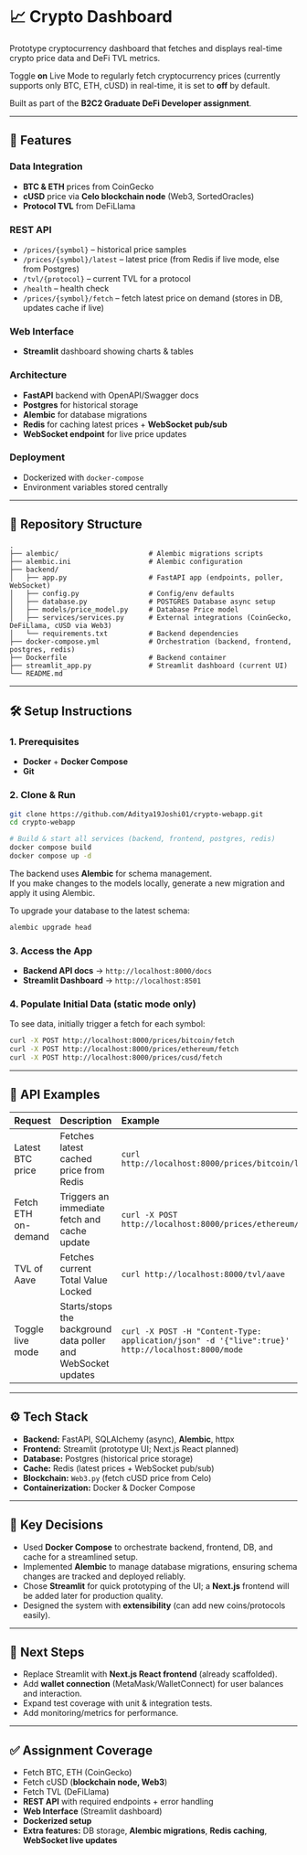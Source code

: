 # 📈 Crypto Dashboard

Prototype cryptocurrency dashboard that fetches and displays real-time crypto price data and DeFi TVL metrics.

Toggle **on** Live Mode to regularly fetch cryptocurrency prices (currently supports only BTC, ETH, cUSD) in real-time, it is set to **off** by default.

Built as part of the **B2C2 Graduate DeFi Developer assignment**.

-----

## 🚀 Features

### Data Integration

  * **BTC & ETH** prices from CoinGecko
  * **cUSD** price via **Celo blockchain node** (Web3, SortedOracles)
  * **Protocol TVL** from DeFiLlama

### REST API

  * `/prices/{symbol}` – historical price samples
  * `/prices/{symbol}/latest` – latest price (from Redis if live mode, else from Postgres)
  * `/tvl/{protocol}` – current TVL for a protocol
  * `/health` – health check
  * `/prices/{symbol}/fetch` – fetch latest price on demand (stores in DB, updates cache if live)

### Web Interface

  * **Streamlit** dashboard showing charts & tables

### Architecture

  * **FastAPI** backend with OpenAPI/Swagger docs
  * **Postgres** for historical storage
  * **Alembic** for database migrations
  * **Redis** for caching latest prices + **WebSocket pub/sub**
  * **WebSocket endpoint** for live price updates

### Deployment

  * Dockerized with `docker-compose`
  * Environment variables stored centrally

-----

## 📂 Repository Structure

```
.
├── alembic/                      # Alembic migrations scripts
├── alembic.ini                   # Alembic configuration
├── backend/
│   ├── app.py                    # FastAPI app (endpoints, poller, WebSocket)
│   ├── config.py                 # Config/env defaults
│   ├── database.py               # POSTGRES Database async setup
│   ├── models/price_model.py     # Database Price model
│   ├── services/services.py      # External integrations (CoinGecko, DeFiLlama, cUSD via Web3)
│   └── requirements.txt          # Backend dependencies
├── docker-compose.yml            # Orchestration (backend, frontend, postgres, redis)
├── Dockerfile                    # Backend container
├── streamlit_app.py              # Streamlit dashboard (current UI)
└── README.md
```

-----

## 🛠️ Setup Instructions

### 1\. Prerequisites

  * **Docker** + **Docker Compose**
  * **Git**

### 2\. Clone & Run

```bash
git clone https://github.com/Aditya19Joshi01/crypto-webapp.git
cd crypto-webapp

# Build & start all services (backend, frontend, postgres, redis)
docker compose build
docker compose up -d
```

The backend uses **Alembic** for schema management.  
If you make changes to the models locally, generate a new migration and apply it using Alembic.  

To upgrade your database to the latest schema:  

```bash
alembic upgrade head
```

### 3\. Access the App

  * **Backend API docs** → `http://localhost:8000/docs`
  * **Streamlit Dashboard** → `http://localhost:8501`

### 4\. Populate Initial Data (static mode only)

To see data, initially trigger a fetch for each symbol:

```bash
curl -X POST http://localhost:8000/prices/bitcoin/fetch
curl -X POST http://localhost:8000/prices/ethereum/fetch
curl -X POST http://localhost:8000/prices/cusd/fetch
```

-----

## 📡 API Examples

| Request | Description | Example |
| :--- | :--- | :--- |
| Latest BTC price | Fetches latest cached price from Redis | `curl http://localhost:8000/prices/bitcoin/latest` |
| Fetch ETH on-demand | Triggers an immediate fetch and cache update | `curl -X POST http://localhost:8000/prices/ethereum/fetch` |
| TVL of Aave | Fetches current Total Value Locked | `curl http://localhost:8000/tvl/aave` |
| Toggle live mode | Starts/stops the background data poller and WebSocket updates | `curl -X POST -H "Content-Type: application/json" -d '{"live":true}' http://localhost:8000/mode` |

-----

## ⚙️ Tech Stack

  * **Backend:** FastAPI, SQLAlchemy (async), **Alembic**, httpx
  * **Frontend:** Streamlit (prototype UI; Next.js React planned)
  * **Database:** Postgres (historical price storage)
  * **Cache:** Redis (latest prices + WebSocket pub/sub)
  * **Blockchain:** `Web3.py` (fetch cUSD price from Celo)
  * **Containerization:** Docker & Docker Compose

-----

## 📌 Key Decisions

  * Used **Docker Compose** to orchestrate backend, frontend, DB, and cache for a streamlined setup.
  * Implemented **Alembic** to manage database migrations, ensuring schema changes are tracked and deployed reliably.
  * Chose **Streamlit** for quick prototyping of the UI; a **Next.js** frontend will be added later for production quality.
  * Designed the system with **extensibility** (can add new coins/protocols easily).

-----

## 🔮 Next Steps

  * Replace Streamlit with **Next.js React frontend** (already scaffolded).
  * Add **wallet connection** (MetaMask/WalletConnect) for user balances and interaction.
  * Expand test coverage with unit & integration tests.
  * Add monitoring/metrics for performance.

-----

## ✅ Assignment Coverage

  * Fetch BTC, ETH (CoinGecko)
  * Fetch cUSD (**blockchain node, Web3**)
  * Fetch TVL (DeFiLlama)
  * **REST API** with required endpoints + error handling
  * **Web Interface** (Streamlit dashboard)
  * **Dockerized setup**
  * **Extra features:** DB storage, **Alembic migrations**, **Redis caching**, **WebSocket live updates**